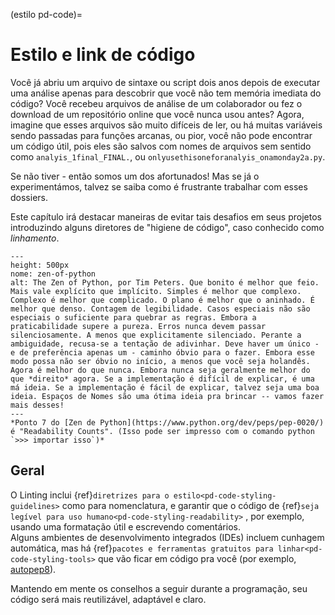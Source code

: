 (estilo pd-code)=
# Estilo e link de código

Você já abriu um arquivo de sintaxe ou script dois anos depois de executar uma análise apenas para descobrir que você não tem memória imediata do código? Você recebeu arquivos de análise de um colaborador ou fez o download de um repositório online que você nunca usou antes? Agora, imagine que esses arquivos são muito difíceis de ler, ou há muitas variáveis sendo passadas para funções arcanas, ou pior, você não pode encontrar um código útil, pois eles são salvos com nomes de arquivos sem sentido como `analyis_1final_FINAL.`, ou `onlyusethisoneforanalyis_onamonday2a.py`.

Se não tiver - então somos um dos afortunados! Mas se já o experimentámos, talvez se saiba como é frustrante trabalhar com esses dossiers.

Este capítulo irá destacar maneiras de evitar tais desafios em seus projetos introduzindo alguns diretores de "higiene de código", caso conhecido como *linhamento*.

```{figure} ../figures/zen-of-python.*
---
height: 500px
nome: zen-of-python
alt: The Zen of Python, por Tim Peters. Que bonito é melhor que feio. Mais vale explícito que implícito. Simples é melhor que complexo. Complexo é melhor que complicado. O plano é melhor que o aninhado. É melhor que denso. Contagem de legibilidade. Casos especiais não são especiais o suficiente para quebrar as regras. Embora a praticabilidade supere a pureza. Erros nunca devem passar silenciosamente. A menos que explicitamente silenciado. Perante a ambiguidade, recusa-se a tentação de adivinhar. Deve haver um único - e de preferência apenas um - caminho óbvio para o fazer. Embora esse modo possa não ser óbvio no início, a menos que você seja holandês. Agora é melhor do que nunca. Embora nunca seja geralmente melhor do que *direito* agora. Se a implementação é difícil de explicar, é uma má ideia. Se a implementação é fácil de explicar, talvez seja uma boa ideia. Espaços de Nomes são uma ótima ideia pra brincar -- vamos fazer mais desses!
---
*Ponto 7 do [Zen de Python](https://www.python.org/dev/peps/pep-0020/) é "Readability Counts". (Isso pode ser impresso com o comando python `>>> importar isso`)*
```

## Geral

O Linting inclui {ref}`diretrizes para o estilo<pd-code-styling-guidelines>` como para nomenclatura, e garantir que o código de {ref}`seja legível para uso humano<pd-code-styling-readability>` , por exemplo, usando uma formatação útil e escrevendo comentários.  
Alguns ambientes de desenvolvimento integrados (IDEs) incluem cunhagem automática, mas há {ref}`pacotes e ferramentas gratuitos para linhar<pd-code-styling-tools>` que vão ficar em código pra você (por exemplo, [autopep8](https://pypi.org/project/autopep8/)).

Mantendo em mente os conselhos a seguir durante a programação, seu código será mais reutilizável, adaptável e claro.
